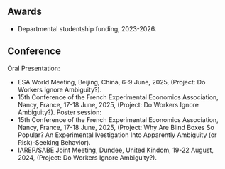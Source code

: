 ## Awards
- Departmental studentship funding, 2023-2026.

## Conference
Oral Presentation:
- ESA World Meeting, Beijing, China, 6-9 June, 2025, (Project: Do Workers Ignore Ambiguity?).
- 15th Conference of the French Experimental Economics Association, Nancy, France, 17-18 June, 2025, (Project: Do Workers Ignore Ambiguity?).
Poster session:
- 15th Conference of the French Experimental Economics Association, Nancy, France, 17-18 June, 2025, (Project: Why Are Blind Boxes So Popular? An Experimental Ivestigation Into Apparently Ambiguity (or Risk)-Seeking Behavior).
- IAREP/SABE Joint Meeting, Dundee, United Kindom, 19-22 August, 2024, (Project: Do Workers Ignore Ambiguity?).